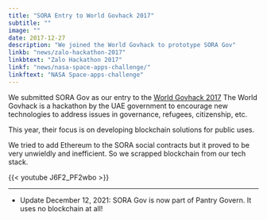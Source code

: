 ```yaml
---
title: "SORA Entry to World Govhack 2017"
subtitle: ""
image: ""
date: 2017-12-27
description: "We joined the World Govhack to prototype SORA Gov"
linkb: "news/zalo-hackathon-2017"
linkbtext: "Zalo Hackathon 2017"
linkf: "news/nasa-space-apps-challenge/"
linkftext: "NASA Space-apps-challenge"
---
```


We submitted SORA Gov as our entry to the [World Govhack 2017](https://hackathon.govtechprize.ae/) 
The World Govhack is a hackathon by the UAE government to encourage new technologies to address issues in governance, refugees, citizenship, etc. 

This year, their focus is on developing blockchain solutions for public uses. 

We tried to add Ethereum to the SORA social contracts but it proved to be very unwieldly and inefficient. So we scrapped blockchain from our tech stack.

{{< youtube J6F2_PF2wbo >}}

---
- Update December 12, 2021: SORA Gov is now part of Pantry Govern. It uses no blockchain at all!
